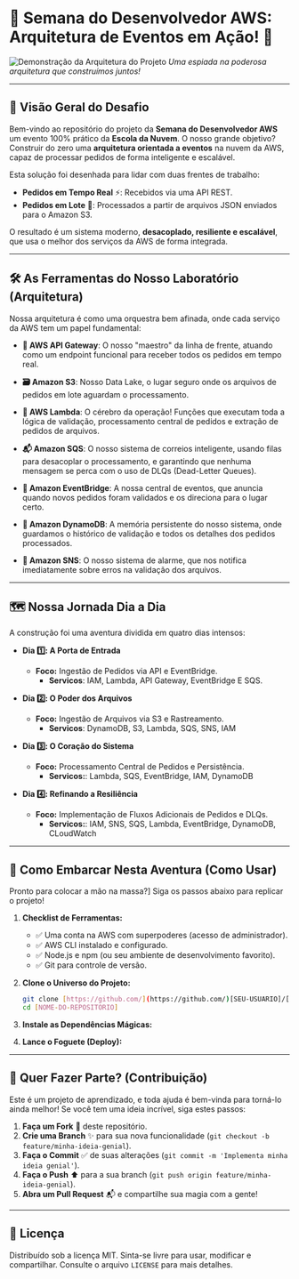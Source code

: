 # 🚀 Semana do Desenvolvedor AWS: Arquitetura de Eventos em Ação! 🚀

![Demonstração da Arquitetura do Projeto](https://imgur.com/1Kd3eZ6.png)
_Uma espiada na poderosa arquitetura que construímos juntos!_

---

## 🎯 Visão Geral do Desafio

Bem-vindo ao repositório do projeto da **Semana do Desenvolvedor AWS** um evento 100% prático da **Escola da Nuvem**.
 O nosso grande objetivo? Construir do zero uma **arquitetura orientada a eventos** na nuvem da AWS, capaz de processar pedidos de forma inteligente e escalável.

Esta solução foi desenhada para lidar com duas frentes de trabalho:
* **Pedidos em Tempo Real** ⚡: Recebidos via uma API REST.
* **Pedidos em Lote** 📂: Processados a partir de arquivos JSON enviados para o Amazon S3.

O resultado é um sistema moderno, **desacoplado, resiliente e escalável**, que usa o melhor dos serviços da AWS de forma integrada.

---

## 🛠️ As Ferramentas do Nosso Laboratório (Arquitetura)

Nossa arquitetura é como uma orquestra bem afinada, onde cada serviço da AWS tem um papel fundamental:

* **🎤 AWS API Gateway**: O nosso "maestro" da linha de frente, atuando como um endpoint funcional para receber todos os pedidos em tempo real.
* **🗃️ Amazon S3**: Nosso Data Lake, o lugar seguro onde os arquivos de pedidos em lote aguardam o processamento.
* **🧠 AWS Lambda**: O cérebro da operação! Funções que executam toda a lógica de validação, processamento central de pedidos e extração de pedidos de arquivos.
* **📬 Amazon SQS**: O nosso sistema de correios inteligente, usando filas para desacoplar o processamento, e garantindo que nenhuma mensagem se perca com o uso de DLQs (Dead-Letter Queues).
* **🌉 Amazon EventBridge**: A nossa central de eventos, que anuncia quando novos pedidos foram validados e os direciona para o lugar certo.
 * **💾 Amazon DynamoDB**: A memória persistente do nosso sistema, onde guardamos o histórico de validação e todos os detalhes dos pedidos processados. 

* **🔔 Amazon SNS**: O nosso sistema de alarme, que nos notifica imediatamente sobre erros na validação dos arquivos. 
---

## 🗺️ Nossa Jornada Dia a Dia

A construção foi uma aventura dividida em quatro dias intensos:
* **Dia 1️⃣: A Porta de Entrada**
    * **Foco:** Ingestão de Pedidos via API e EventBridge.
        - **Servicos**: IAM, Lambda, API Gateway, EventBridge E SQS.

* **Dia 2️⃣: O Poder dos Arquivos**
    * **Foco:** Ingestão de Arquivos via S3 e Rastreamento.
        - **Servicos**: DynamoDB, S3, Lambda, SQS, SNS, IAM

* **Dia 3️⃣: O Coração do Sistema**
    * **Foco:** Processamento Central de Pedidos e Persistência.
        - **Servicos:**: Lambda, SQS, EventBridge, IAM, DynamoDB 

* **Dia 4️⃣: Refinando a Resiliência**
    * **Foco:** Implementação de Fluxos Adicionais de Pedidos e DLQs.
        - **Servicos:**: IAM, SNS, SQS, Lambda, EventBridge, DynamoDB, CLoudWatch 

---

## 🚀 Como Embarcar Nesta Aventura (Como Usar)

Pronto para colocar a mão na massa?] Siga os passos abaixo para replicar o projeto!

1.  **Checklist de Ferramentas:**
    * ✅ Uma conta na AWS com superpoderes (acesso de administrador).
    * ✅ AWS CLI instalado e configurado.
    * ✅ Node.js e npm (ou seu ambiente de desenvolvimento favorito).
    * ✅ Git para controle de versão.

2.  **Clone o Universo do Projeto:**
    ```bash
    git clone [https://github.com/](https://github.com/)[SEU-USUARIO]/[NOME-DO-REPOSITORIO].git
    cd [NOME-DO-REPOSITORIO]
    ```

3.  **Instale as Dependências Mágicas:**
    
4.  **Lance o Foguete (Deploy):**
---

## 🤝 Quer Fazer Parte? (Contribuição)

Este é um projeto de aprendizado, e toda ajuda é bem-vinda para torná-lo ainda melhor! Se você tem uma ideia incrível, siga estes passos:

1.  **Faça um Fork** 🍴 deste repositório.
2.  **Crie uma Branch** ✨ para sua nova funcionalidade (`git checkout -b feature/minha-ideia-genial`).
3.  **Faça o Commit** ✅ de suas alterações (`git commit -m 'Implementa minha ideia genial'`).
4.  **Faça o Push** ⬆️ para a sua branch (`git push origin feature/minha-ideia-genial`).
5.  **Abra um Pull Request** 📬 e compartilhe sua magia com a gente!

---

## 📜 Licença

Distribuído sob a licença MIT. Sinta-se livre para usar, modificar e compartilhar. Consulte o arquivo `LICENSE` para mais detalhes.